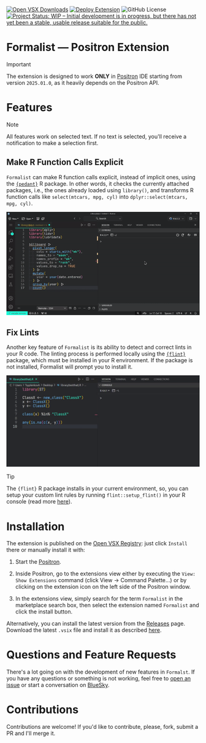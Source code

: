 <!-- badges: start -->
[![Open VSX Downloads](https://img.shields.io/open-vsx/dt/atsyplenkov/formalist?label=Open%20VSX%20downloads&color=c160ef)](https://open-vsx.org/extension/atsyplenkov/formalist) [![Deploy Extension](https://github.com/atsyplenkov/formalist/actions/workflows/publish-extensions.yml/badge.svg)](https://github.com/atsyplenkov/formalist/actions/workflows/publish-extensions.yml) ![GitHub License](https://img.shields.io/github/license/atsyplenkov/formalist?color=blue) [![Project Status: WIP – Initial development is in progress, but there has not yet been a stable, usable release suitable for the public.](https://img.shields.io/badge/repo_status-WIP-yellow)](https://www.repostatus.org/#wip)
<!-- badges: end -->

# Formalist — Positron Extension

> [!IMPORTANT]
> The extension is designed to work **ONLY** in
> [Positron](https://github.com/posit-dev/positron) IDE starting from version `2025.01.0`, as it heavily depends
> on the Positron API.

# Features

> [!NOTE]
> All features work on selected text. If no text is selected, you'll receive a notification to make a selection first.

## Make R Function Calls Explicit

`Formalist` can make R function calls explicit, instead of implicit ones, using the [`{pedant}`](https://github.com/wurli/pedant) R package. In other words, it checks the currently attached packages, i.e., the ones already loaded using `library()`, and transforms R function calls like `select(mtcars, mpg, cyl)` into `dplyr::select(mtcars, mpg, cyl)`.

![](https://github.com/atsyplenkov/formalist/raw/master/assets/formalist_demo.gif)

## Fix Lints

Another key feature of `Formalist` is its ability to detect and correct lints in your R code. The linting process is performed locally using the [`{flint}`](https://github.com/etiennebacher/flint) package, which must be installed in your R environment. If the package is not installed, Formalist will prompt you to install it.

![](https://github.com/atsyplenkov/formalist/raw/master/assets/formalist_flint.gif)

> [!TIP]
> The `{flint}` R package installs in your current environment, so, you can setup your custom lint rules by running `flint::setup_flint()` in your R console (read more [here](https://flint.etiennebacher.com/articles/adding_rules)).

# Installation

The extension is published on the [Open VSX Registry](https://open-vsx.org/extension/atsyplenkov/formalist): just click `Install` there or manually install it with:

1) Start the [Positron](https://github.com/posit-dev/positron).

2) Inside Positron, go to the extensions view either by executing the `View: Show Extensions` command (click View -> Command Palette...) or by clicking on the extension icon on the left side of the Positron window.

3) In the extensions view, simply search for the term `Formalist` in the marketplace search box, then select the extension named `Formalist` and click the install button.

Alternatively, you can install the latest version from the [Releases](https://github.com/atsyplenkov/formalist/releases/) page. Download the latest `.vsix` file and install it as described [here](https://code.visualstudio.com/docs/editor/extension-marketplace#_install-from-a-vsix).


# Questions and Feature Requests

There's a lot going on with the development of new features in `Formalst`. If you have any questions or something is not working, feel free to [open an issue](https://github.com/atsyplenkov/formalist/issues) or start a conversation on [BlueSky](https://bsky.app/profile/anatolii.nz).


# Contributions

Contributions are welcome! If you'd like to contribute, please, fork, submit a PR and I'll merge it.
